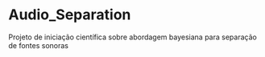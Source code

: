 # Audio_Separation
Projeto de iniciação científica sobre abordagem bayesiana para separação de fontes sonoras
